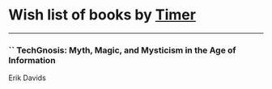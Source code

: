 # Wish list of books by [Timer](http://vk.com/id203760080)
---

### `` TechGnosis: Myth, Magic, and Mysticism in the Age of Information
Erik Davids

